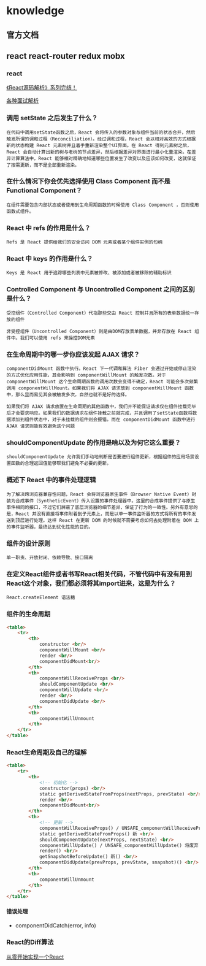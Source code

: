 # knowledge

## 官方文档

[](https://react.bootcss.com/docs/hello-world.html)

## react react-router redux mobx

### react

[《React源码解析》系列完结！](https://juejin.im/post/5a84682ef265da4e83266cc4)

[各种面试解析](https://zhuanlan.zhihu.com/p/24856035)

### 调用 setState 之后发生了什么？

    在代码中调用setState函数之后，React 会将传入的参数对象与组件当前的状态合并，然后触发所谓的调和过程（Reconciliation）。经过调和过程，React 会以相对高效的方式根据新的状态构建 React 元素树并且着手重新渲染整个UI界面。在 React 得到元素树之后，React 会自动计算出新的树与老树的节点差异，然后根据差异对界面进行最小化重渲染。在差异计算算法中，React 能够相对精确地知道哪些位置发生了改变以及应该如何改变，这就保证了按需更新，而不是全部重新渲染。

### 在什么情况下你会优先选择使用 Class Component 而不是 Functional Component？

    在组件需要包含内部状态或者使用到生命周期函数的时候使用 Class Component ，否则使用函数式组件。

### React 中 refs 的作用是什么？

    Refs 是 React 提供给我们的安全访问 DOM 元素或者某个组件实例的句柄

### React 中 keys 的作用是什么？

    Keys 是 React 用于追踪哪些列表中元素被修改、被添加或者被移除的辅助标识

### Controlled Component 与 Uncontrolled Component 之间的区别是什么？

    受控组件（Controlled Component）代指那些交由 React 控制并且所有的表单数据统一存放的组件

    非受控组件（Uncontrolled Component）则是由DOM存放表单数据，并非存放在 React 组件中。我们可以使用 refs 来操控DOM元素

### 在生命周期中的哪一步你应该发起 AJAX 请求？

    componentDidMount 函数中执行。React 下一代调和算法 Fiber 会通过开始或停止渲染的方式优化应用性能，其会影响到 componentWillMount 的触发次数。对于 componentWillMount 这个生命周期函数的调用次数会变得不确定，React 可能会多次频繁调用 componentWillMount。如果我们将 AJAX 请求放到 componentWillMount 函数中，那么显而易见其会被触发多次，自然也就不是好的选择。

    如果我们将 AJAX 请求放置在生命周期的其他函数中，我们并不能保证请求仅在组件挂载完毕后才会要求响应。如果我们的数据请求在组件挂载之前就完成，并且调用了setState函数将数据添加到组件状态中，对于未挂载的组件则会报错。而在 componentDidMount 函数中进行 AJAX 请求则能有效避免这个问题

### shouldComponentUpdate 的作用是啥以及为何它这么重要？

    shouldComponentUpdate 允许我们手动地判断是否要进行组件更新，根据组件的应用场景设置函数的合理返回值能够帮我们避免不必要的更新。

### 概述下 React 中的事件处理逻辑

    为了解决跨浏览器兼容性问题，React 会将浏览器原生事件（Browser Native Event）封装为合成事件（SyntheticEvent）传入设置的事件处理器中。这里的合成事件提供了与原生事件相同的接口，不过它们屏蔽了底层浏览器的细节差异，保证了行为的一致性。另外有意思的是，React 并没有直接将事件附着到子元素上，而是以单一事件监听器的方式将所有的事件发送到顶层进行处理。这样 React 在更新 DOM 的时候就不需要考虑如何去处理附着在 DOM 上的事件监听器，最终达到优化性能的目的。

### 组件的设计原则

    单一职责、开放封闭、依赖导致、接口隔离

### 在定义React组件或者书写React相关代码，不管代码中有没有用到React这个对象，我们都必须将其import进来，这是为什么？

    React.createElement 语法糖

### 组件的生命周期

```html
<table>
    <tr>
        <th>
            constructor <br/>
            componentWillMount <br/>
            render <br/>
            componentDidMount<br/>
        </th>
        <th>
            componentWillReceiveProps <br/>
            shouldComponentUpdate <br/>
            componentWillUpdate <br/>
            render <br/>
            componentDidUpdate <br/>
        </th>
        <th>
            componentWillUnmount
        </th>
    </tr>
</table>
```

### React生命周期及自己的理解

```html
<table>
    <tr>
        <th>
            <!-- 初始化 -->
            constructor(props) <br/>
            static getDerivedStateFromProps(nextProps, prevState) <br/>
            render <br/>
            componentDidMount<br/>
        </th>
        <th>
            <!-- 更新 -->
            componentWillReceiveProps() / UNSAFE_componentWillReceiveProps() 将废弃 <br/>
            static getDerivedStateFromProps() 新 <br/>
            shouldComponentUpdate(nextProps, nextState) <br/>
            componentWillUpdate() / UNSAFE_componentWillUpdate() 将废弃 <br/>
            render() <br/>
            getSnapshotBeforeUpdate() 新() <br/>
            componentDidUpdate(prevProps, prevState, snapshot)() <br/>
        </th>
        <th>
            componentWillUnmount
        </th>
    </tr>
</table>
```

#### 错误处理

* componentDidCatch(error, info)

### React的Diff算法

[从零开始实现一个React](https://github.com/hujiulong/blog/issues/7)
